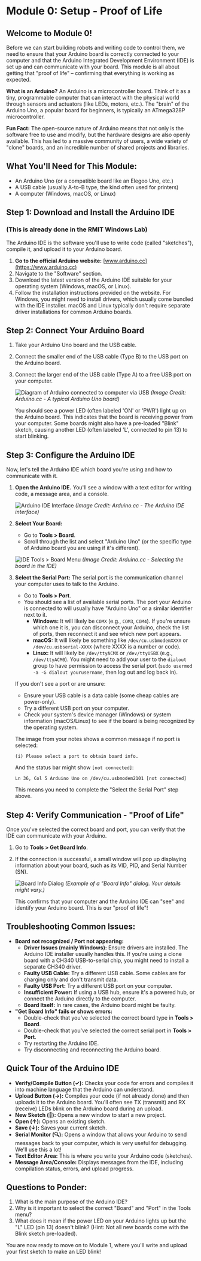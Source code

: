 # Module 0: Setup - Proof of Life

## Welcome to Module 0!

Before we can start building robots and writing code to control them, we need to ensure that your Arduino board is correctly connected to your computer and that the Arduino Integrated Development Environment (IDE) is set up and can communicate with your board. This module is all about getting that "proof of life" – confirming that everything is working as expected.

**What is an Arduino?**
An Arduino is a microcontroller board. Think of it as a tiny, programmable computer that can interact with the physical world through sensors and actuators (like LEDs, motors, etc.). The "brain" of the Arduino Uno, a popular board for beginners, is typically an ATmega328P microcontroller.

**Fun Fact:** The open-source nature of Arduino means that not only is the software free to use and modify, but the hardware designs are also openly available. This has led to a massive community of users, a wide variety of "clone" boards, and an incredible number of shared projects and libraries.

## What You'll Need for This Module:

* An Arduino Uno (or a compatible board like an Elegoo Uno, etc.)
* A USB cable (usually A-to-B type, the kind often used for printers)
* A computer (Windows, macOS, or Linux)

## Step 1: Download and Install the Arduino IDE
### (This is already done in the RMIT Windows Lab)

The Arduino IDE is the software you'll use to write code (called "sketches"), compile it, and upload it to your Arduino board.

1.  **Go to the official Arduino website:** [www.arduino.cc](https://www.arduino.cc)
2.  Navigate to the "Software" section.
3.  Download the latest version of the Arduino IDE suitable for your operating system (Windows, macOS, or Linux).
4.  Follow the installation instructions provided on the website. For Windows, you might need to install drivers, which usually come bundled with the IDE installer. macOS and Linux typically don't require separate driver installations for common Arduino boards.

## Step 2: Connect Your Arduino Board

1.  Take your Arduino Uno board and the USB cable.
2.  Connect the smaller end of the USB cable (Type B) to the USB port on the Arduino board.
3.  Connect the larger end of the USB cable (Type A) to a free USB port on your computer.

    ![Diagram of Arduino connected to computer via USB](https://www.arduino.cc/en/uploads/Guide/UnoFront.png)
    *(Image Credit: Arduino.cc - A typical Arduino Uno board)*

    You should see a power LED (often labeled 'ON' or 'PWR') light up on the Arduino board. This indicates that the board is receiving power from your computer. Some boards might also have a pre-loaded "Blink" sketch, causing another LED (often labeled 'L', connected to pin 13) to start blinking.

## Step 3: Configure the Arduino IDE

Now, let's tell the Arduino IDE which board you're using and how to communicate with it.

1.  **Open the Arduino IDE.** You'll see a window with a text editor for writing code, a message area, and a console.

    ![Arduino IDE Interface](https://www.arduino.cc/en/uploads/Main/IDE_0000.png)
    *(Image Credit: Arduino.cc - The Arduino IDE interface)*

2.  **Select Your Board:**
    * Go to **Tools > Board**.
    * Scroll through the list and select "Arduino Uno" (or the specific type of Arduino board you are using if it's different).

    ![IDE Tools > Board Menu](https://docs.arduino.cc/assets/02f37b1717507909786290d1c9508831.png)
    *(Image Credit: Arduino.cc - Selecting the board in the IDE)*

3.  **Select the Serial Port:**
    The serial port is the communication channel your computer uses to talk to the Arduino.
    * Go to **Tools > Port**.
    * You should see a list of available serial ports. The port your Arduino is connected to will usually have "Arduino Uno" or a similar identifier next to it.
        * **Windows:** It will likely be `COMX` (e.g., `COM3`, `COM4`). If you're unsure which one it is, you can disconnect your Arduino, check the list of ports, then reconnect it and see which new port appears.
        * **macOS:** It will likely be something like `/dev/cu.usbmodemXXXX` or `/dev/cu.usbserial-XXXX` (where XXXX is a number or code).
        * **Linux:** It will likely be `/dev/ttyACMX` or `/dev/ttyUSBX` (e.g., `/dev/ttyACM0`). You might need to add your user to the `dialout` group to have permission to access the serial port (`sudo usermod -a -G dialout yourusername`, then log out and log back in).

    If you don't see a port or are unsure:
    * Ensure your USB cable is a data cable (some cheap cables are power-only).
    * Try a different USB port on your computer.
    * Check your system's device manager (Windows) or system information (macOS/Linux) to see if the board is being recognized by the operating system.

    The image from your notes shows a common message if no port is selected:
    ```
    (i) Please select a port to obtain board info.
    ```
    And the status bar might show `[not connected]`:
    ```
    Ln 36, Col 5 Arduino Uno on /dev/cu.usbmodem2101 [not connected]
    ```
    This means you need to complete the "Select the Serial Port" step above.

## Step 4: Verify Communication - "Proof of Life"

Once you've selected the correct board and port, you can verify that the IDE can communicate with your Arduino.

1.  Go to **Tools > Get Board Info**.
2.  If the connection is successful, a small window will pop up displaying information about your board, such as its VID, PID, and Serial Number (SN).

    ![Board Info Dialog](https://user-images.githubusercontent.com/10934705/149621367-4a720d83-63e5-4a4f-9165-3e579e06956c.png)
    *(Example of a "Board Info" dialog. Your details might vary.)*

    This confirms that your computer and the Arduino IDE can "see" and identify your Arduino board. This is our "proof of life"!

## Troubleshooting Common Issues:

* **Board not recognized / Port not appearing:**
    * **Driver Issues (mainly Windows):** Ensure drivers are installed. The Arduino IDE installer usually handles this. If you're using a clone board with a CH340 USB-to-serial chip, you might need to install a separate CH340 driver.
    * **Faulty USB Cable:** Try a different USB cable. Some cables are for charging only and don't transmit data.
    * **Faulty USB Port:** Try a different USB port on your computer.
    * **Insufficient Power:** If using a USB hub, ensure it's a powered hub, or connect the Arduino directly to the computer.
    * **Board Itself:** In rare cases, the Arduino board might be faulty.
* **"Get Board Info" fails or shows errors:**
    * Double-check that you've selected the correct board type in **Tools > Board**.
    * Double-check that you've selected the correct serial port in **Tools > Port**.
    * Try restarting the Arduino IDE.
    * Try disconnecting and reconnecting the Arduino board.

## Quick Tour of the Arduino IDE

* **Verify/Compile Button (✓):** Checks your code for errors and compiles it into machine language that the Arduino can understand.
* **Upload Button (→):** Compiles your code (if not already done) and then uploads it to the Arduino board. You'll often see TX (transmit) and RX (receive) LEDs blink on the Arduino board during an upload.
* **New Sketch (📄):** Opens a new window to start a new project.
* **Open (↑):** Opens an existing sketch.
* **Save (↓):** Saves your current sketch.
* **Serial Monitor (🔍):** Opens a window that allows your Arduino to send messages back to your computer, which is very useful for debugging. We'll use this a lot!
* **Text Editor Area:** This is where you write your Arduino code (sketches).
* **Message Area/Console:** Displays messages from the IDE, including compilation status, errors, and upload progress.

## Questions to Ponder:

1.  What is the main purpose of the Arduino IDE?
2.  Why is it important to select the correct "Board" and "Port" in the Tools menu?
3.  What does it mean if the power LED on your Arduino lights up but the "L" LED (pin 13) doesn't blink? (Hint: Not all new boards come with the Blink sketch pre-loaded).

You are now ready to move on to Module 1, where you'll write and upload your first sketch to make an LED blink!
